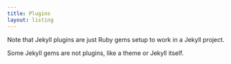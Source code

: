 ```yaml
---
title: Plugins
layout: listing
---
```


Note that Jekyll plugins are just Ruby gems setup to work in a Jekyll project.

Some Jekyll gems are not plugins, like a theme or Jekyll itself.
